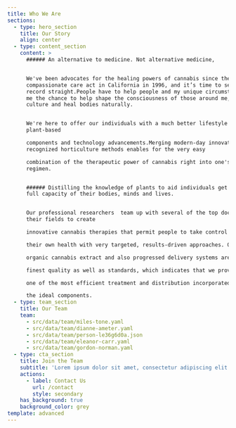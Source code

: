 ```yaml
---
title: Who We Are
sections:
  - type: hero_section
    title: Our Story
    align: center
  - type: content_section
    content: >
      ###### An alternative to medicine. Not alternative medicine,


      We've been advocates for the healing powers of cannabis since the
      compassionate care act in California in 1996, and it’s time to set the
      record straight.People have to help people and my unique circumstance gave
      me the chance to help shape the consciousness of those around me, develop
      culture and heal bodies naturally.


      We're here to offer our individuals with a much better lifestyle via
      plant-based

      components and technology advancements.Merging modern-day innovation  with
      recognized horticulture methods enables for the very easy

      combination of the therapeutic power of cannabis right into one's daily
      regimen.


      ###### Distilling the knowledge of plants to aid individuals get to the
      full capacity of their bodies, minds and lives.


      Our professional researchers  team up with several of the top doctors in
      their fields to create

      innovative cannabis therapies that permit people to take control of

      their own health with very targeted, results-driven approaches. Our

      organic cannabis extract and also progressed delivery systems are of the

      finest quality as well as standards, which indicates that we provide

      one of the most efficient treatment and distribution incorporated with

      the ideal components.
  - type: team_section
    title: Our Team
    team:
      - src/data/team/miles-tone.yaml
      - src/data/team/dianne-ameter.yaml
      - src/data/team/person-le36g6d0a.json
      - src/data/team/eleanor-carr.yaml
      - src/data/team/gordon-norman.yaml
  - type: cta_section
    title: Join the Team
    subtitle: 'Lorem ipsum dolor sit amet, consectetur adipiscing elit.'
    actions:
      - label: Contact Us
        url: /contact
        style: secondary
    has_background: true
    background_color: grey
template: advanced
---
```

